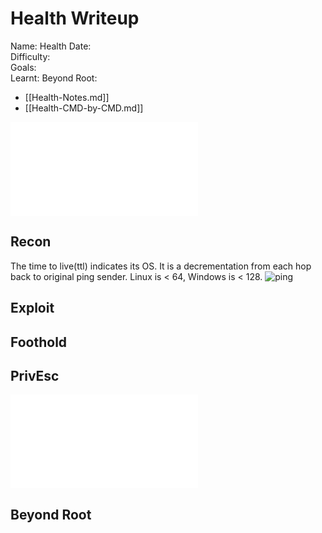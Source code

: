 # Health Writeup

Name: Health
Date:  
Difficulty:  
Goals:  
Learnt:
Beyond Root:

- [[Health-Notes.md]]
- [[Health-CMD-by-CMD.md]]


![](Health-map.excalidraw.md)

## Recon

The time to live(ttl) indicates its OS. It is a decrementation from each hop back to original ping sender. Linux is < 64, Windows is < 128.
![ping](Screenshots/ping.png)
	
## Exploit

## Foothold

## PrivEsc

![](Health-map.excalidraw.md)

## Beyond Root


